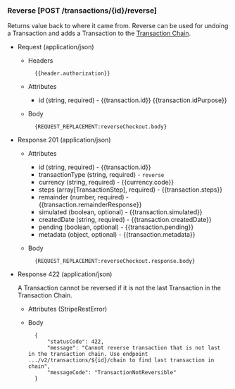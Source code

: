 ### Reverse [POST /transactions/{id}/reverse]
Returns value back to where it came from. Reverse can be used for undoing a Transaction and adds a Transaction to the [Transaction Chain](#reference/0/transactions/list-transaction-chain).      

+ Request (application/json)

    + Headers
    
            {{header.authorization}}

    + Attributes
        + id (string, required) - {{transaction.id}}  {{transaction.idPurpose}}
     
    + Body

            {REQUEST_REPLACEMENT:reverseCheckout.body}

+ Response 201 (application/json)

    + Attributes
        + id (string, required) - {{transaction.id}}
        + transactionType (string, required) - `reverse`
        + currency (string, required) - {{currency.code}}
        + steps (array[TransactionStep], required) - {{transaction.steps}}
        + remainder (number, required) - {{transaction.remainderResponse}}
        + simulated (boolean, optional) - {{transaction.simulated}}
        + createdDate (string, required) - {{transaction.createdDate}}
        + pending (boolean, optional) - {{transaction.pending}}
        + metadata (object, optional) - {{transaction.metadata}}

    + Body

            {REQUEST_REPLACEMENT:reverseCheckout.response.body}

+ Response 422 (application/json)

    A Transaction cannot be reversed if it is not the last Transaction in the Transaction Chain. 

    + Attributes (StripeRestError)

    + Body

            {
                "statusCode": 422,
                "message": "Cannot reverse transaction that is not last in the transaction chain. Use endpoint .../v2/transactions/${id}/chain to find last transaction in chain",
                "messageCode": "TransactionNotReversible"
            }
